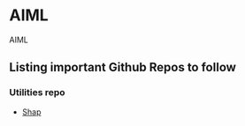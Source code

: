 # AIML
AIML



## Listing important Github Repos to follow 

### Utilities repo

- [Shap](https://github.com/shap/shap)

